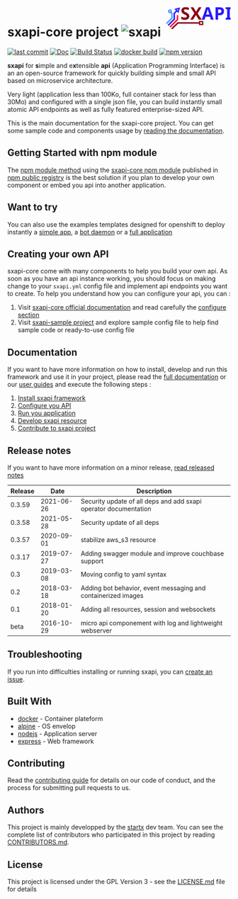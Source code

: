 <img align="right" height="50" src="https://raw.githubusercontent.com/startxfr/sxapi-core/v0.3.58-npm/docs/assets/logo.svg?sanitize=true">

# sxapi-core project ![sxapi](https://img.shields.io/badge/latest-v0.3.59-blue.svg)

[![last commit](https://img.shields.io/github/last-commit/startxfr/sxapi-core.svg)](https://github.com/startxfr/sxapi-core)
[![Doc](https://readthedocs.org/projects/sxapi-core/badge)](https://sxapi-core.readthedocs.io)
[![Build Status](https://travis-ci.org/startxfr/sxapi-core.svg?branch=testing)](https://travis-ci.org/startxfr/sxapi-core)
[![docker build](https://img.shields.io/docker/build/startx/sxapi.svg)](https://hub.docker.com/r/startx/sxapi/)
[![npm version](https://badge.fury.io/js/sxapi-core.svg)](https://www.npmjs.com/package/sxapi-core)

**sxapi** for **s**imple and e**x**tensible **api** (Application Programming Interface) is an an open-source framework for quickly building simple and small API based on microservice architecture.

Very light (application less than 100Ko, full container stack for less than 30Mo) and configured with a single json file, you can build instantly small atomic API endpoints as well as fully featured enterprise-sized API.

This is the main documentation for the sxapi-core project. You can get some sample code and components usage by [reading the documentation](https://sxapi-core.readthedocs.io).

## Getting Started with npm module

The [npm module method](https://github.com/startxfr/sxapi-core/tree/v0.3.58-npm/docs/guides/USE_npm.md) using the [sxapi-core npm module](https://www.npmjs.com/package/sxapi-core) published in [npm public registry](https://www.npmjs.com) is the best solution if you plan to develop your own component or embed you api into another application. 

## Want to try


You can also use the examples templates designed for openshift to deploy instantly a
[simple app](./examples/okd-app_example-simple.template.yml), a
[bot daemon](./examples/okd-app_example-bot.template.yml) or a
[full application](./examples/okd-app_example-full.template.yml)

## Creating your own API

sxapi-core come with many components to help you build your own api. As soon as you have an api instance working, you should focus on making change to your `sxapi.yml` config file and implement api endpoints you want to create.
To help you understand how you can configure your api, you can :

1. Visit [sxapi-core official documentation](https://github.com/startxfr/sxapi-core/tree/v0.3.58-npm/docs/README.md) and read carefully the [configure section](https://github.com/startxfr/sxapi-core/tree/v0.3.58-npm/docs/guides/2.Configure.md)
2. Visit [sxapi-sample project](https://github.com/startxfr/sxapi-sample) and explore sample config file to help find sample code or ready-to-use config file

## Documentation

If you want to have more information on how to install, develop and run this framework and use it in your project, please read the [full documentation](https://github.com/startxfr/sxapi-core/tree/v0.3.58-npm/docs/README.md) or our [user guides](https://github.com/startxfr/sxapi-core/tree/v0.3.58-npm/docs/guides/README.md) and execute the following steps :

1. [Install sxapi framework](https://github.com/startxfr/sxapi-core/tree/v0.3.58-npm/docs/guides/1.Install.md)
2. [Configure you API](https://github.com/startxfr/sxapi-core/tree/v0.3.58-npm/docs/guides/2.Configure.md)
3. [Run you application](https://github.com/startxfr/sxapi-core/tree/v0.3.58-npm/docs/guides/3.Run.md)
4. [Develop sxapi resource](https://github.com/startxfr/sxapi-core/tree/v0.3.58-npm/docs/guides/4.Develop.md)
5. [Contribute to sxapi project](https://github.com/startxfr/sxapi-core/tree/v0.3.58-npm/docs/guides/5.Contribute.md)

## Release notes

If you want to have more information on a minor release, [read released notes](docs/releases.md)

| Release | Date       | Description                                                      |
| ------- | ---------- | ---------------------------------------------------------------- |
| 0.3.59  | 2021-06-26 | Security update of all deps and add sxapi operator documentation |
| 0.3.58  | 2021-05-28 | Security update of all deps                                      |
| 0.3.57  | 2020-09-01 | stabilize aws_s3 resource                                        |
| 0.3.17  | 2019-07-27 | Adding swagger module and improve couchbase support              |
| 0.3     | 2019-03-08 | Moving config to yaml syntax                                     |
| 0.2     | 2018-03-18 | Adding bot behavior, event messaging and containerized images    |
| 0.1     | 2018-01-20 | Adding all resources, session and websockets                     |
| beta    | 2016-10-29 | micro api componement with log and lightweight webserver         |

## Troubleshooting

If you run into difficulties installing or running sxapi, you can [create an issue](https://github.com/startxfr/sxapi-core/issues/new).

## Built With

- [docker](https://www.docker.com/) - Container plateform
- [alpine](https://alpinelinux.org/) - OS envelop
- [nodejs](https://nodejs.org) - Application server
- [express](http://expressjs.com) - Web framework

## Contributing

Read the [contributing guide](https://github.com/startxfr/sxapi-core/tree/v0.3.58-npm/docs/guides/5.Contribute.md) for details on our code of conduct, and the process for submitting pull requests to us.

## Authors

This project is mainly developped by the [startx](https://www.startx.fr) dev team. You can see the complete list of contributors who participated in this project by reading [CONTRIBUTORS.md](https://github.com/startxfr/sxapi-core/tree/v0.3.58-npm/docs/CONTRIBUTORS.md).

## License

This project is licensed under the GPL Version 3 - see the [LICENSE.md](https://github.com/startxfr/sxapi-core/tree/v0.3.58-npm/docs/LICENSE.md) file for details
